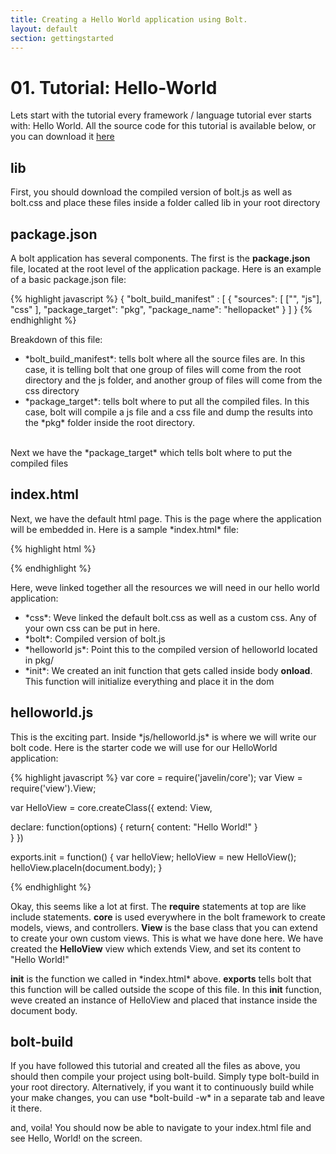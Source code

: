 ```yaml
---
title: Creating a Hello World application using Bolt.
layout: default
section: gettingstarted
---
```


<h1>01. Tutorial: Hello-World</h1>
<p>
  Lets start with the tutorial every framework / language tutorial ever starts with: Hello World. All the source code for this tutorial is available below, or you can download it <a href="examples/helloworld.zip" target="_blank">here</a>
</p>

<h2>lib</h2>
<p>First, you should download the compiled version of bolt.js as well as bolt.css and place these files inside a folder called lib in your root directory</p>

<h2>package.json</h2>
<p>
  A bolt application has several components. The first is the <b>package.json</b> file, located at the root level of the application package. Here is an example of a basic package.json file:</p>
{% highlight javascript %}
  {
  "bolt_build_manifest" : [ 
    {   
      "sources": [
        ["", "js"],
        "css"
      ],  
      "package_target": "pkg",
      "package_name": "hellopacket"
    }   
  ]
  }
{% endhighlight %}
<p> Breakdown of this file:</p>
<ul>
  <li>*bolt_build_manifest*: tells bolt where all the source files are. In this case, it is telling bolt that one group of files will come from the root directory and the js folder, and another group of files will come from the css directory</li>
  <li>*package_target*: tells bolt where to put all the compiled files. In this case, bolt will compile a js file and a css file and dump the results into the *pkg* folder inside the root directory.</li>
</ul>
<br>Next we have the *package_target* which tells bolt where to put the compiled files

<h2>index.html</h2>
<p>Next, we have the default html page. This is the page where the application will be embedded in. Here is a sample *index.html* file:</p>

{% highlight html %}
<html>
<head>
  <title>Hello World Application</title>

  <meta name="apple-mobile-web-app-capable" content="yes">
  <meta http-equiv="content-type" content="text/html; charset=utf-8">
  <meta name = "viewport" content="initial-scale=1,maximum-scale=1,user-scalable=no,width=device-width,target-densityDpi=device-dpi" />  

  <!-- CSS -->  
  <link rel="stylesheet" href="lib/bolt.css" type="text/css" media="screen" charset="utf-8">
  <link rel="stylesheet" href="pkg/helloworld.css" type="text/css" media="screen" charset="utf-8">

  <!-- BOLT -->
  <script src="lib/bolt.js"></script>

  <!-- HelloWorld JS -->
  <script type="text/javascript" charset="utf-8" src="pkg/helloworld.js"></script>
  <script type="text/javascript" charset="utf-8">
    function init() {
      window.helloworld = require('helloworld');
      helloworld.init();
    }
  </script>
</head>
<body onload="init()">
</body>
</html>
{% endhighlight %}
<p>Here, weve linked together all the resources we will need in our hello world application:</p>
<ul>
  <li>*css*: Weve linked the default bolt.css as well as a custom css. Any of your own css can be put in here.</li>
  <li>*bolt*: Compiled version of bolt.js</li>
  <li>*helloworld js*: Point this to the compiled version of helloworld located in pkg/</li>
  <li>*init*: We created an init function that gets called inside body <b>onload</b>. This function will initialize everything and place it in the dom</li>
</ul>

<h2>helloworld.js</h2>
<p>This is the exciting part. Inside *js/helloworld.js* is where we will write our bolt code. Here is the starter code we will use for our HelloWorld application:</p>
{% highlight javascript %}
var core  = require('javelin/core');
var View  = require('view').View;

var HelloView = core.createClass({
  extend: View,

  declare: function(options) {
    return{
      content: "Hello World!"
    }   
  }
})

exports.init = function() {
  var helloView;
  helloView = new HelloView();
  helloView.placeIn(document.body);
}

{% endhighlight %}
<p> Okay, this seems like a lot at first. The <b>require</b> statements at top are like include statements. <b>core</b> is used everywhere in the bolt framework to create models, views, and controllers. <b>View</b> is the base class that you can extend to create your own custom views. This is what we have done here. We have created the <b>HelloView</b> view which extends View, and set its content to "Hello World!" </p>
<p>
<b>init</b> is the function we called in *index.html* above. <b>exports</b> tells bolt that this function will be called outside the scope of this file. In this <b>init</b> function, weve created an instance of HelloView and placed that instance inside the document body.
</p>

<h2>bolt-build</h2>
<p>If you have followed this tutorial and created all the files as above, you should then compile your project using bolt-build. Simply type bolt-build in your root directory. Alternatively, if you want it to continuously build while your make changes, you can use *bolt-build -w* in a separate tab and leave it there.</p>

<p>and, voila! You should now be able to navigate to your index.html file and see Hello, World! on the screen.</p>
